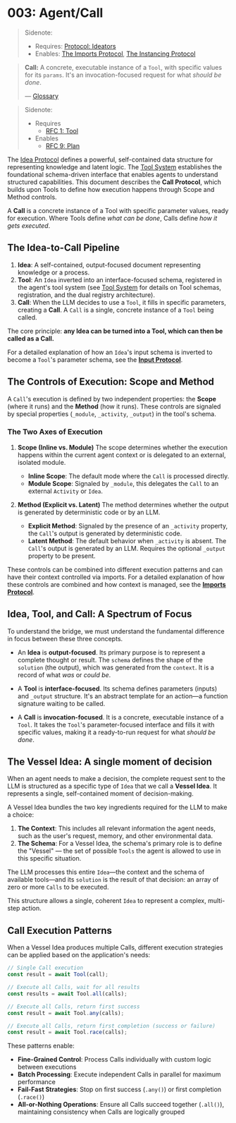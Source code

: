 # 003: Agent/Call

> Sidenote:
>
> - Requires: [Protocol: Ideators](./103_concept_ideator.md)
> - Enables: [The Imports Protocol](./006_agent_imports.md), [The Instancing Protocol](./008_agent_instancing.md)

> **Call:** A concrete, executable instance of a `Tool`, with specific values for its `params`. It's an invocation-focused request for what _should be done_.
>
> — [Glossary](./000_glossary.md)

> Sidenote:
>
> - Requires
>   - [RFC 1: Tool](/)
> - Enables
>   - [RFC 9: Plan](/)

The [Idea Protocol](./101_concept_idea.md) defines a powerful, self-contained data structure for representing knowledge and latent logic. The [Tool System](./002_agent_tool.md) establishes the foundational schema-driven interface that enables agents to understand structured capabilities. This document describes the **Call Protocol**, which builds upon Tools to define how execution happens through Scope and Method controls.

A **Call** is a concrete instance of a Tool with specific parameter values, ready for execution. Where Tools define _what can be done_, Calls define _how it gets executed_.

## The Idea-to-Call Pipeline

1.  **Idea**: A self-contained, output-focused document representing knowledge or a process.
2.  **Tool**: An `Idea` inverted into an interface-focused schema, registered in the agent's tool system (see [Tool System](./002_agent_tool.md) for details on Tool schemas, registration, and the dual registry architecture).
3.  **Call**: When the LLM decides to use a `Tool`, it fills in specific parameters, creating a **Call**. A `Call` is a single, concrete instance of a `Tool` being called.

The core principle: **any Idea can be turned into a Tool, which can then be called as a Call.**

For a detailed explanation of how an `Idea`'s input schema is inverted to become a `Tool`'s parameter schema, see the **[Input Protocol](./005_agent_input.md)**.

## The Controls of Execution: Scope and Method

A `Call`'s execution is defined by two independent properties: the **Scope** (where it runs) and the **Method** (how it runs). These controls are signaled by special properties (`_module`, `_activity`, `_output`) in the tool's schema.

### The Two Axes of Execution

1.  **Scope (Inline vs. Module)**
    The scope determines whether the execution happens within the current agent context or is delegated to an external, isolated module.
    - **Inline Scope**: The default mode where the `Call` is processed directly.
    - **Module Scope**: Signaled by `_module`, this delegates the `Call` to an external `Activity` or `Idea`.

2.  **Method (Explicit vs. Latent)**
    The method determines whether the output is generated by deterministic code or by an LLM.
    - **Explicit Method**: Signaled by the presence of an `_activity` property, the `Call`'s output is generated by deterministic code.
    - **Latent Method**: The default behavior when `_activity` is absent. The `Call`'s output is generated by an LLM. Requires the optional `_output` property to be present.

These controls can be combined into different execution patterns and can have their context controlled via imports. For a detailed explanation of how these controls are combined and how context is managed, see the **[Imports Protocol](./008_agent_imports.md)**.

## Idea, Tool, and Call: A Spectrum of Focus

To understand the bridge, we must understand the fundamental difference in focus between these three concepts.

- An **Idea** is **output-focused**. Its primary purpose is to represent a complete thought or result. The `schema` defines the shape of the `solution` (the output), which was generated from the `context`. It is a record of what _was_ or _could be_.

- A **Tool** is **interface-focused**. Its schema defines parameters (inputs) and `_output` structure. It's an abstract template for an action—a function signature waiting to be called.

- A **Call** is **invocation-focused**. It is a concrete, executable instance of a `Tool`. It takes the `Tool`'s parameter-focused interface and fills it with specific values, making it a ready-to-run request for what _should be done_.

## The Vessel Idea: A single moment of decision

When an agent needs to make a decision, the complete request sent to the LLM is structured as a specific type of `Idea` that we call a **Vessel Idea**. It represents a single, self-contained moment of decision-making.

A Vessel Idea bundles the two key ingredients required for the LLM to make a choice:

1.  **The Context**: This includes all relevant information the agent needs, such as the user's request, memory, and other environmental data.
2.  **The Schema**: For a Vessel Idea, the schema's primary role is to define the "Vessel" — the set of possible `Tools` the agent is allowed to use in this specific situation.

The LLM processes this entire `Idea`—the context and the schema of available tools—and its `solution` is the result of that decision: an array of zero or more `Calls` to be executed.

This structure allows a single, coherent `Idea` to represent a complex, multi-step action.

## Call Execution Patterns

When a Vessel Idea produces multiple Calls, different execution strategies can be applied based on the application's needs:

```typescript
// Single Call execution
const result = await Tool(call);

// Execute all Calls, wait for all results
const results = await Tool.all(calls);

// Execute all Calls, return first success
const result = await Tool.any(calls);

// Execute all Calls, return first completion (success or failure)
const result = await Tool.race(calls);
```

These patterns enable:

- **Fine-Grained Control**: Process Calls individually with custom logic between executions
- **Batch Processing**: Execute independent Calls in parallel for maximum performance
- **Fail-Fast Strategies**: Stop on first success (`.any()`) or first completion (`.race()`)
- **All-or-Nothing Operations**: Ensure all Calls succeed together (`.all()`), maintaining consistency when Calls are logically grouped
